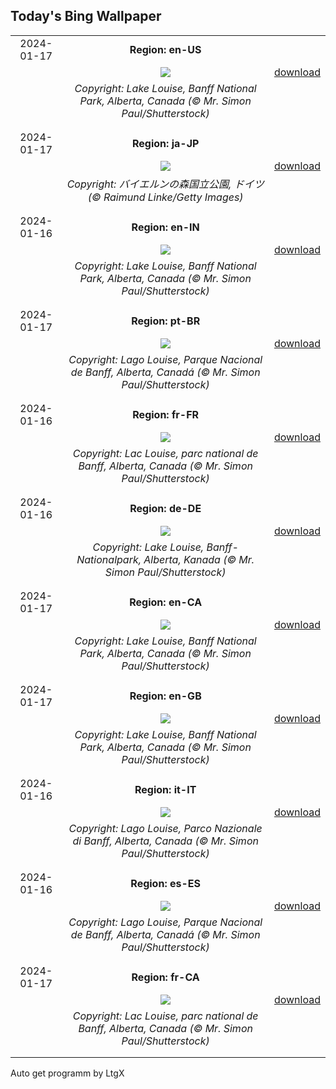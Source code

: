 ## Today's Bing Wallpaper
|      |      |      |
| :----: | :----: | :----: |
|2024-01-17|**Region: en-US**||
||![](https://www.bing.com/th?id=OHR.LakeLouise_EN-US1133378386_UHD.jpg&pid=hp&w=1152&h=648&rs=1&c=4)| [download](https://www.bing.com/th?id=OHR.LakeLouise_EN-US1133378386_UHD.jpg)|
||*Copyright: Lake Louise, Banff National Park, Alberta, Canada (© Mr. Simon Paul/Shutterstock)*
||
|||
|2024-01-17|**Region: ja-JP**||
||![](https://www.bing.com/th?id=OHR.SleepyWolf_JA-JP7170122030_UHD.jpg&pid=hp&w=1152&h=648&rs=1&c=4)| [download](https://www.bing.com/th?id=OHR.SleepyWolf_JA-JP7170122030_UHD.jpg)|
||*Copyright: バイエルンの森国立公園, ドイツ (© Raimund Linke/Getty Images)*
||
|||
|2024-01-16|**Region: en-IN**||
||![](https://www.bing.com/th?id=OHR.LakeLouise_EN-IN3194487086_UHD.jpg&pid=hp&w=1152&h=648&rs=1&c=4)| [download](https://www.bing.com/th?id=OHR.LakeLouise_EN-IN3194487086_UHD.jpg)|
||*Copyright: Lake Louise, Banff National Park, Alberta, Canada (© Mr. Simon Paul/Shutterstock)*
||
|||
|2024-01-17|**Region: pt-BR**||
||![](https://www.bing.com/th?id=OHR.LakeLouise_PT-BR0201889430_UHD.jpg&pid=hp&w=1152&h=648&rs=1&c=4)| [download](https://www.bing.com/th?id=OHR.LakeLouise_PT-BR0201889430_UHD.jpg)|
||*Copyright: Lago Louise, Parque Nacional de Banff, Alberta, Canadá (© Mr. Simon Paul/Shutterstock)*
||
|||
|2024-01-16|**Region: fr-FR**||
||![](https://www.bing.com/th?id=OHR.LakeLouise_FR-FR3546637527_UHD.jpg&pid=hp&w=1152&h=648&rs=1&c=4)| [download](https://www.bing.com/th?id=OHR.LakeLouise_FR-FR3546637527_UHD.jpg)|
||*Copyright: Lac Louise, parc national de Banff, Alberta, Canada (© Mr. Simon Paul/Shutterstock)*
||
|||
|2024-01-16|**Region: de-DE**||
||![](https://www.bing.com/th?id=OHR.LakeLouise_DE-DE3736207762_UHD.jpg&pid=hp&w=1152&h=648&rs=1&c=4)| [download](https://www.bing.com/th?id=OHR.LakeLouise_DE-DE3736207762_UHD.jpg)|
||*Copyright: Lake Louise, Banff-Nationalpark, Alberta, Kanada (© Mr. Simon Paul/Shutterstock)*
||
|||
|2024-01-17|**Region: en-CA**||
||![](https://www.bing.com/th?id=OHR.LakeLouise_EN-CA6262650023_UHD.jpg&pid=hp&w=1152&h=648&rs=1&c=4)| [download](https://www.bing.com/th?id=OHR.LakeLouise_EN-CA6262650023_UHD.jpg)|
||*Copyright: Lake Louise, Banff National Park, Alberta, Canada (© Mr. Simon Paul/Shutterstock)*
||
|||
|2024-01-17|**Region: en-GB**||
||![](https://www.bing.com/th?id=OHR.LakeLouise_EN-GB2053286596_UHD.jpg&pid=hp&w=1152&h=648&rs=1&c=4)| [download](https://www.bing.com/th?id=OHR.LakeLouise_EN-GB2053286596_UHD.jpg)|
||*Copyright: Lake Louise, Banff National Park, Alberta, Canada (© Mr. Simon Paul/Shutterstock)*
||
|||
|2024-01-16|**Region: it-IT**||
||![](https://www.bing.com/th?id=OHR.LakeLouise_IT-IT5093605505_UHD.jpg&pid=hp&w=1152&h=648&rs=1&c=4)| [download](https://www.bing.com/th?id=OHR.LakeLouise_IT-IT5093605505_UHD.jpg)|
||*Copyright: Lago Louise, Parco Nazionale di Banff, Alberta, Canada (© Mr. Simon Paul/Shutterstock)*
||
|||
|2024-01-16|**Region: es-ES**||
||![](https://www.bing.com/th?id=OHR.LakeLouise_ES-ES1691998822_UHD.jpg&pid=hp&w=1152&h=648&rs=1&c=4)| [download](https://www.bing.com/th?id=OHR.LakeLouise_ES-ES1691998822_UHD.jpg)|
||*Copyright: Lago Louise, Parque Nacional de Banff, Alberta, Canadá (© Mr. Simon Paul/Shutterstock)*
||
|||
|2024-01-17|**Region: fr-CA**||
||![](https://www.bing.com/th?id=OHR.LakeLouise_FR-CA8844491559_UHD.jpg&pid=hp&w=1152&h=648&rs=1&c=4)| [download](https://www.bing.com/th?id=OHR.LakeLouise_FR-CA8844491559_UHD.jpg)|
||*Copyright: Lac Louise, parc national de Banff, Alberta, Canada (© Mr. Simon Paul/Shutterstock)*
||
|||

Auto get programm by LtgX
